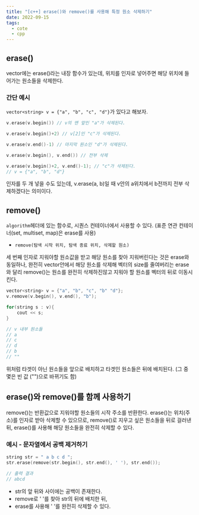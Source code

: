 ```yaml
---
title: "[c++] erase()와 remove()를 사용해 특정 원소 삭제하기"
date: 2022-09-15
tags:
  - cote
  - cpp
---
```


## erase()

vector에는 erase()라는 내장 함수가 있는데, 위치를 인자로 넣어주면 해당 위치에 들어가는 원소들을 삭제한다.



### 간단 예시

`vector<string> v = {"a", "b", "c", "d"}`가 있다고 해보자.

```cpp
v.erase(v.begin()) // v의 맨 앞인 "a"가 삭제된다.
```

```cpp
v.erase(v.begin()+2) // v[2]인 "c"가 삭제된다.
```

```cpp
v.erase(v.end()-1) // 마지막 원소인 "d"가 삭제된다.
```

```cpp
v.erase(v.begin(), v.end()) // 전부 삭제
```

```cpp
v.erase(v.begin()+2, v.end()-1); // "c"가 삭제된다.
// v = {"a", "b", "d"}
```

인자를 두 개 넣을 수도 있는데, v.erase(a, b)일 때 v안의 a위치에서 b전까지 전부 삭제하겠다는 의미이다.



## remove()

`algorithm`헤더에 있는 함수로, 시퀀스 컨테이너에서 사용할 수 있다. (표준 연관 컨테이너(set, multiset, map)은 erase를 사용) <br/>

* `remove(탐색 시작 위치, 탐색 종료 위치, 삭제할 원소)`

세 번째 인자로 지워야할 원소값을 받고 해당 원소를 찾아 지워버린다는 것은 erase와 동일하나, 완전히 vector안에서 해당 원소를 삭제해 벡터의 size를 줄여버리는 erase와 달리 remove()는 원소를 완전히 삭제하진않고 지워야 할 원소를 벡터의 뒤로 이동시킨다.

```cpp
vector<string> v = {"a", "b", "c", "b" "d"}; 
v.remove(v.begin(), v.end(), "b");

for(string s : v){
    cout << s;
}

// v 내부 원소들
// a
// c
// d
// b
// ""
```

위처럼 타겟이 아닌 원소들을 앞으로 배치하고 타겟인 원소들은 뒤에 배치된다. (그 중 몇은 빈 값 ("")으로 바뀌기도 함)



## erase()와 remove()를 함께 사용하기

remove()는 반환값으로 지워야할 원소들의 시작 주소를 반환한다. erase()는 위치(주소)를 인자로 받아 삭제할 수 있으므로, remove()로 지우고 싶은 원소들을 뒤로 걸러낸 뒤, erase()를 사용해 해당 원소들을 완전히 삭제할 수 있다.



### 예시 - 문자열에서 공백 제거하기

```cpp
string str = " a b c d ";
str.erase(remove(str.begin(), str.end(), ' '), str.end());

// 출력 결과
// abcd
```

* str의 앞 뒤와 사이에는 공백이 존재한다.
* remove로 ' '를 찾아 str의 뒤에 배치한 뒤,
* erase를 사용해 ' '를 완전히 삭제할 수 있다.
